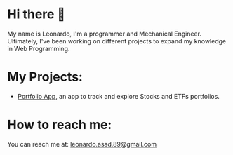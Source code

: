 # Hi there 👋

My name is Leonardo, I'm a programmer and Mechanical Engineer. Ultimately, I've been working on different projects to expand my knowledge in Web Programming.

# My Projects:
- [Portfolio App](https://github.com/leonardo-asad/Portfolio-App), an app to track and explore Stocks and ETFs portfolios.
  
# How to reach me: 

You can reach me at: leonardo.asad.89@gmail.com

<!--
**leonardo-asad/leonardo-asad** is a ✨ _special_ ✨ repository because its `README.md` (this file) appears on your GitHub profile.

Here are some ideas to get you started:

- 🔭 I’m currently working on ...
- 🌱 I’m currently learning ...
- 👯 I’m looking to collaborate on ...
- 🤔 I’m looking for help with ...
- 💬 Ask me about ...
- 📫 How to reach me: ...
- 😄 Pronouns: ...
- ⚡ Fun fact: ...
-->
